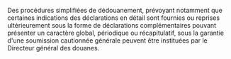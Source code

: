 Des procédures simplifiées de dédouanement, prévoyant
notamment que certaines indications des déclarations en détail sont
fournies ou reprises ultérieurement sous la forme de déclarations
complémentaires pouvant présenter un caractère global, périodique ou
récapitulatif, sous la garantie d'une soumission cautionnée générale
peuvent être instituées par le Directeur général des douanes.